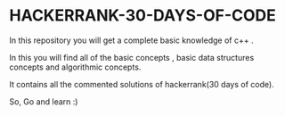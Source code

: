 # HACKERRANK-30-DAYS-OF-CODE

In this repository you will get a complete basic knowledge of c++ .

In this you will find all of the basic concepts , basic data structures concepts and algorithmic concepts.

It contains all the commented solutions of hackerrank(30 days of code).

So, Go and learn :)
